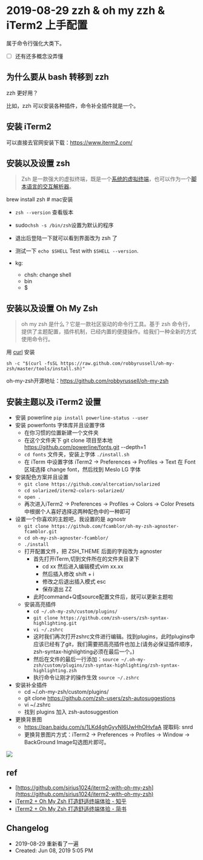# 2019-08-29 zzh & oh my zzh & iTerm2 上手配置

属于命令行强化大类下。

* [ ] 还有还多概念没弄懂

## 为什么要从 bash 转移到 zzh

zzh 更好用？

比如，zzh 可以安装各种插件，命令补全插件就是一个。

## 安装 iTerm2

可以直接去官网安装下载：https://www.iterm2.com/


## 安装以及设置 zsh 

> Zsh 是一款强大的虚拟终端，既是一个[系统的虚拟终端]()，也可以作为一个[脚本语言的交互解析器]()。

brew install zsh # mac安装

- `zsh --version` 查看版本
- sudo`chsh -s /bin/zsh`设置为默认的程序
- 退出后登陆一下就可以看到界面改为 zsh 了
- 测试一下 `echo $SHELL` Test with `$SHELL --version`. 

- kg:
    - chsh: change shell
    - bin
    - $

## 安装以及设置 Oh My Zsh 

> oh my zsh 是什么？它是一款社区驱动的命令行工具。基于 zsh 命令行，提供了主题配置，插件机制，已经内置的便捷操作。给我们一种全新的方式使用命令行。

用 [curl]() 安装
```
sh -c "$(curl -fsSL https://raw.github.com/robbyrussell/oh-my-zsh/master/tools/install.sh)"
```

oh-my-zsh开源地址：https://github.com/robbyrussell/oh-my-zsh


## 安装主题以及 iTerm2 设置

- 安装 powerline `pip install powerline-status --user`
- 安装 powerfonts 字体库并且设置字体
  - 在你习惯的位置新建一个文件夹 
  - 在这个文件夹下 git clone 项目至本地 https://github.com/powerline/fonts.git --depth=1
  - `cd fonts` 文件夹，安装上字体 `./install.sh`
  - 在 iTerm 中设置字体 iTerm2 -> Preferences -> Profiles -> Text 在 Font 区域选择 change font，然后找到 Meslo LG 字体
- 安装配色方案并且设置
  - `git clone https://github.com/altercation/solarized`
  - `cd solarized/iterm2-colors-solarized/`
  - `open .`
  - 再次进入iTerm2 -> Preferences -> Profiles -> Colors -> Color Presets中根据个人喜好选择这两种配色中的一种即可
- 设置一个你喜欢的主题吧，我设置的是 agnostr
  - `git clone https://github.com/fcamblor/oh-my-zsh-agnoster-fcamblor.git`
  - `cd oh-my-zsh-agnoster-fcamblor/`
  - `./install`
  - 打开配置文件，把 ZSH_THEME 后面的字段改为 agnoster
    - 首先打开iTerm,切到文件所在的文件夹目录下
      - cd xx 然后进入编辑模式vim xx.xx
      - 然后插入修改 shift + i
      - 修改之后退出插入模式 esc
      - 保存退出 ZZ
    - 此时command+Q或source配置文件后，就可以更新主题啦
  - 安装高亮插件
    - `cd ~/.oh-my-zsh/custom/plugins/`
    - `git clone https://github.com/zsh-users/zsh-syntax-highlighting.git`
    - `vi ~/.zshrc`
    - 这时我们再次打开zshrc文件进行编辑。找到plugins，此时plugins中应该已经有了git，我们需要把高亮插件也加上(请务必保证插件顺序，zsh-syntax-highlighting必须在最后一个。)
    - 然后在文件的最后一行添加：`source ~/.oh-my-zsh/custom/plugins/zsh-syntax-highlighting/zsh-syntax-highlighting.zsh`
    - 执行命令让刚才的操作生效 `source ~/.zshrc`
 - 安装补全插件
   - cd ~/.oh-my-zsh/custom/plugins/
   - git clone https://github.com/zsh-users/zsh-autosuggestions
   - vi ~/.zshrc
   - 找到 plugins 加入 zsh-autosuggestion
 - 更换背景图
   - https://pan.baidu.com/s/1LKd4ghGyyNI6UwHhOHvfaA  提取码: snrd
   - 更换背景图片方式：iTerm2 -> Preferences -> Profiles -> Window -> BackGround Image勾选图片即可。


![](https://cloud.githubusercontent.com/assets/2618447/6316862/70f58fb6-ba03-11e4-82c9-c083bf9a6574.png)

## ref

- [https://github.com/sirius1024/iterm2-with-oh-my-zsh](https://github.com/sirius1024/iterm2-with-oh-my-zsh)
- [iTerm2 + Oh My Zsh 打造舒适终端体验 - 知乎](https://zhuanlan.zhihu.com/p/37195261)
- [iTerm2 + Oh My Zsh 打造舒适终端体验 - 简书](https://www.jianshu.com/p/9c3439cc3bdb)

## Changelog

- 2019-08-29  重新看了一遍
- Created: Jun 08, 2019 5:05 PM

